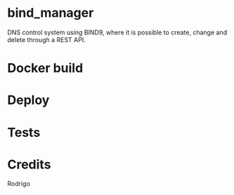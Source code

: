 # bind_manager
DNS control system using BIND9, where it is possible to create, change and delete through a REST API.

# Docker build

# Deploy

# Tests

# Credits

Rodrigo